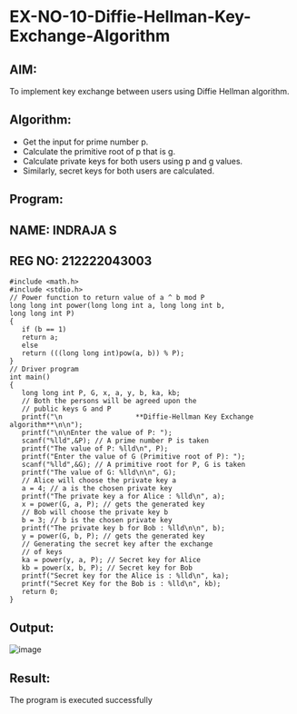 # EX-NO-10-Diffie-Hellman-Key-Exchange-Algorithm

## AIM:
​To implement key exchange between users using Diffie Hellman algorithm.

## Algorithm:

* Get the input for prime number p.
* Calculate the primitive root of p that is g.
* Calculate private keys for both users using p and g values.
* Similarly, secret keys for both users are calculated.

## Program:
## NAME: INDRAJA S
## REG NO: 212222043003
```
#include <math.h>
#include <stdio.h>
// Power function to return value of a ^ b mod P
long long int power(long long int a, long long int b,
long long int P)
{
   if (b == 1)
   return a;
   else
   return (((long long int)pow(a, b)) % P);
}
// Driver program
int main()
{
   long long int P, G, x, a, y, b, ka, kb;
   // Both the persons will be agreed upon the
   // public keys G and P
   printf("\n                  **Diffie-Hellman Key Exchange algorithm**\n\n");
   printf("\n\nEnter the value of P: ");
   scanf("%lld",&P); // A prime number P is taken
   printf("The value of P: %lld\n", P);
   printf("Enter the value of G (Primitive root of P): ");
   scanf("%lld",&G); // A primitive root for P, G is taken
   printf("The value of G: %lld\n\n", G);
   // Alice will choose the private key a
   a = 4; // a is the chosen private key
   printf("The private key a for Alice : %lld\n", a);
   x = power(G, a, P); // gets the generated key
   // Bob will choose the private key b
   b = 3; // b is the chosen private key
   printf("The private key b for Bob : %lld\n\n", b);
   y = power(G, b, P); // gets the generated key
   // Generating the secret key after the exchange
   // of keys
   ka = power(y, a, P); // Secret key for Alice
   kb = power(x, b, P); // Secret key for Bob
   printf("Secret key for the Alice is : %lld\n", ka);
   printf("Secret Key for the Bob is : %lld\n", kb);
   return 0;
}
```

## Output:
![image](https://github.com/user-attachments/assets/ee8dd226-2ae5-4f82-ae42-dbe06f5aaf11)



## Result:
  The program is executed successfully

